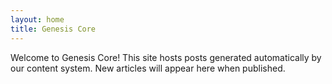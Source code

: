 ```yaml
---
layout: home
title: Genesis Core
---
```

Welcome to Genesis Core! This site hosts posts generated automatically by our content system. New articles will appear here when published.
